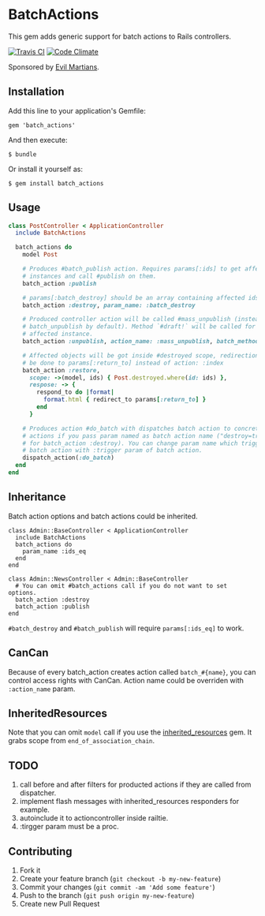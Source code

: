 # BatchActions

This gem adds generic support for batch actions to Rails controllers.

[![Travis CI](https://secure.travis-ci.org/grindars/batch_actions.png)](https://travis-ci.org/grindars/batch_actions)
[![Code Climate](https://codeclimate.com/github/grindars/batch_actions.png)](https://codeclimate.com/github/grindars/batch_actions)

Sponsored by [Evil Martians](http://evilmartians.com/).

## Installation

Add this line to your application's Gemfile:

    gem 'batch_actions'

And then execute:

    $ bundle

Or install it yourself as:

    $ gem install batch_actions

## Usage

```ruby
class PostController < ApplicationController
  include BatchActions

  batch_actions do
    model Post

    # Produces #batch_publish action. Requires params[:ids] to get affected
    # instances and call #publish on them.
    batch_action :publish

    # params[:batch_destroy] should be an array containing affected ids
    batch_action :destroy, param_name: :batch_destroy

    # Produced controller action will be called #mass_unpublish (instead of
    # batch_unpublish by default). Method `#draft!` will be called for each
    # affected instance.
    batch_action :unpublish, action_name: :mass_unpublish, batch_method: :draft!

    # Affected objects will be got inside #destroyed scope, redirection will
    # be done to params[:return_to] instead of action: :index
    batch_action :restore,
      scope: ->(model, ids) { Post.destroyed.where(id: ids) },
      respose: -> {
        respond_to do |format|
          format.html { redirect_to params[:return_to] }
        end
      }

    # Produces action #do_batch with dispatches batch action to concrete
    # actions if you pass param named as batch action name ("destroy=true"
    # for batch_action :destroy). You can change param name which triggers
    # batch action with :trigger param of batch action.
    dispatch_action(:do_batch)
  end
end
```

## Inheritance

Batch action options and batch actions could be inherited.

```
class Admin::BaseController < ApplicationController
  include BatchActions
  batch_actions do
    param_name :ids_eq
  end
end

class Admin::NewsController < Admin::BaseController
  # You can omit #batch_actions call if you do not want to set options.
  batch_action :destroy
  batch_action :publish
end
```

`#batch_destroy` and `#batch_publish` will require `params[:ids_eq]` to work.

## CanCan

Because of every batch_action creates action called `batch_#{name}`, you can
control access rights with CanCan. Action name could be overriden with
`:action_name` param.

## InheritedResources

Note that you can omit `model` call if you use the [inherited_resources](https://github.com/josevalim/inherited_resources) gem. It grabs scope from `end_of_association_chain`.

## TODO

1. call before and after filters for producted actions if they are called from
   dispatcher.
1. implement flash messages with inherited_resources responders for example.
2. autoinclude it to actioncontroller inside railtie.
3. :tirgger param must be a proc.

## Contributing

1. Fork it
2. Create your feature branch (`git checkout -b my-new-feature`)
3. Commit your changes (`git commit -am 'Add some feature'`)
4. Push to the branch (`git push origin my-new-feature`)
5. Create new Pull Request

